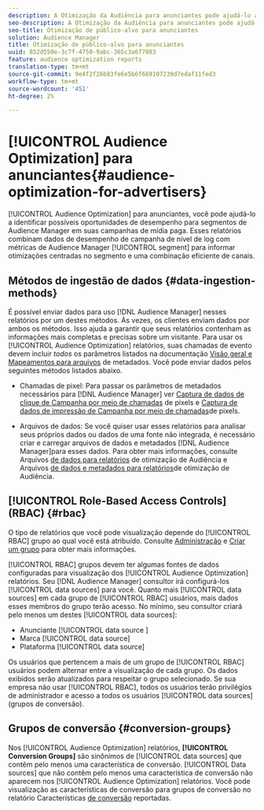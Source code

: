 ```yaml
---
description: A Otimização da Audiência para anunciantes pode ajudá-lo a identificar possíveis oportunidades de desempenho para segmentos de Audience Manager nas campanhas de mídia paga. Esses relatórios combinam dados de desempenho de campanha de nível de log com métricas de segmento de Audience Manager para informar otimizações centradas no segmento e uma combinação eficiente de canais.
seo-description: A Otimização da Audiência para anunciantes pode ajudá-lo a identificar possíveis oportunidades de desempenho para segmentos de Audience Manager nas campanhas de mídia paga. Esses relatórios combinam dados de desempenho de campanha de nível de log com métricas de segmento de Audience Manager para informar otimizações centradas no segmento e uma combinação eficiente de canais.
seo-title: Otimização de público-alvo para anunciantes
solution: Audience Manager
title: Otimização de público-alvo para anunciantes
uuid: 852d550e-3c7f-4750-9abc-365c3a6f7883
feature: audience optimization reports
translation-type: tm+mt
source-git-commit: 9e4f2f26b83fe6e5b6f669107239d7edaf11fed3
workflow-type: tm+mt
source-wordcount: '451'
ht-degree: 2%

---
```



# [!UICONTROL Audience Optimization] para anunciantes{#audience-optimization-for-advertisers}

[!UICONTROL Audience Optimization] para anunciantes, você pode ajudá-lo a identificar possíveis oportunidades de desempenho para segmentos de Audience Manager em suas campanhas de mídia paga. Esses relatórios combinam dados de desempenho de campanha de nível de log com métricas de Audience Manager [!UICONTROL segment] para informar otimizações centradas no segmento e uma combinação eficiente de canais.

## Métodos de ingestão de dados {#data-ingestion-methods}

É possível enviar dados para uso [!DNL Audience Manager] nesses relatórios por um destes métodos. Às vezes, os clientes enviam dados por ambos os métodos. Isso ajuda a garantir que seus relatórios contenham as informações mais completas e precisas sobre um visitante. Para usar os [!UICONTROL Audience Optimization] relatórios, suas chamadas de evento devem incluir *todos* os parâmetros listados na documentação [Visão geral e Mapeamentos para arquivos](../../../reporting/audience-optimization-reports/metadata-files-intro/metadata-file-overview.md) de metadados. Você pode enviar dados pelos seguintes métodos listados abaixo.

* Chamadas de pixel: Para passar os parâmetros de metadados necessários para [!DNL Audience Manager] ver [Captura de dados de clique de Campanha por meio de chamadas](../../../integration/media-data-integration/click-data-pixels.md) de pixels e [Captura de dados de impressão de Campanha por meio de chamadas](../../../integration/media-data-integration/impression-data-pixels.md)de pixels.

* Arquivos de dados: Se você quiser usar esses relatórios para analisar seus próprios dados ou dados de uma fonte não integrada, é necessário criar e carregar arquivos de dados e metadados [!DNL Audience Manager]para esses dados. Para obter mais informações, consulte Arquivos [de dados para relatórios](../../../reporting/audience-optimization-reports/metadata-files-intro/datafiles-intro.md) de otimização de Audiência e Arquivos [de dados e metadados para relatórios](../../../reporting/audience-optimization-reports/metadata-files-intro/metadata-files-intro.md)de otimização de Audiência.

## [!UICONTROL Role-Based Access Controls] (RBAC) {#rbac}

O tipo de relatórios que você pode visualização depende do [!UICONTROL RBAC] grupo ao qual você está atribuído. Consulte [Administração](../../../features/administration/administration-overview.md) e [Criar um grupo](../../../features/administration/administration-overview.md#create-group) para obter mais informações.

[!UICONTROL RBAC] grupos devem ter algumas fontes de dados configuradas para visualização dos [!UICONTROL Audience Optimization] relatórios. Seu [!DNL Audience Manager] consultor irá configurá-los [!UICONTROL data sources] para você. Quanto mais [!UICONTROL data sources] em cada grupo de [!UICONTROL RBAC] usuários, mais dados esses membros do grupo terão acesso. No mínimo, seu consultor criará pelo menos um destes [!UICONTROL data sources]:

* Anunciante [!UICONTROL data source ]
* Marca [!UICONTROL data source]
* Plataforma [!UICONTROL data source]

Os usuários que pertencem a mais de um grupo de [!UICONTROL RBAC] usuários podem alternar entre a visualização de cada grupo. Os dados exibidos serão atualizados para respeitar o grupo selecionado. Se sua empresa não usar [!UICONTROL RBAC], todos os usuários terão privilégios de administrador e acesso a todos os usuários [!UICONTROL data sources] (grupos de conversão).

## Grupos de conversão {#conversion-groups}

Nos [!UICONTROL Audience Optimization] relatórios, **[!UICONTROL Conversion Groups]** são sinônimos de [!UICONTROL data sources] que contêm pelo menos uma característica de conversão. [!UICONTROL Data sources] que não contêm pelo menos uma característica de conversão não aparecem nos [!UICONTROL Audience Optimization] relatórios. Você pode visualização as características de conversão para grupos de conversão no relatório Características [de conversão](../../../reporting/audience-optimization-reports/aor-advertisers/reported-conversion-traits.md) reportadas.

